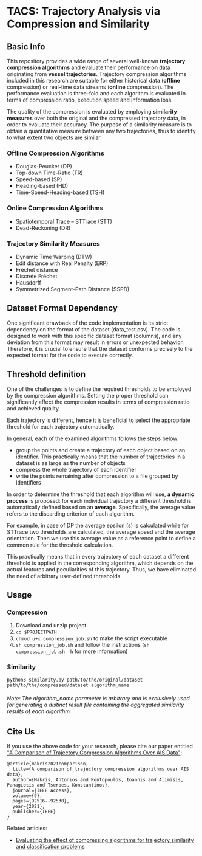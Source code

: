 # TACS: Trajectory Analysis via Compression and Similarity

## Basic Info

This repository provides a wide range of several well-known **trajectory compression algorithms** and evaluate their performance on data originating from **vessel trajectories**. Trajectory compression algorithms included in this research are suitable for either historical data (**offline** compression) or real-time data streams (**online** compression). The performance evaluation is three-fold and each algorithm is evaluated in terms of compression ratio, execution speed and information loss.

Τhe quality of the compression is evaluated by employing **similarity measures** over both the original and the compressed trajectory data, in order to evaluate their accuracy. The purpose of a similarity measure is to obtain a quantitative measure between any two trajectories, thus to identify to what extent two objects are similar.

### Offline Compression Algorithms

 - Douglas-Peucker (DP)
 - Top-down Time-Ratio (TR)
 - Speed-based (SP)
 - Heading-based (HD)
 - Time-Speed-Heading-based (TSH)

### Online Compression Algorithms

 -  Spatiotemporal Trace – STTrace (STT)
 - Dead-Reckoning (DR)

### Trajectory Similarity Measures

 - Dynamic Time Warping (DTW)
 - Edit distance with Real Penalty (ERP)
 - Fréchet distance
 -  Discrete Fréchet
 - Hausdorff
 - Symmetrized Segment-Path Distance (SSPD)

## Dataset Format Dependency

One significant drawback of the code implementation is its strict dependency on the format
of the dataset (data_test.csv). The code is designed to work with this specific dataset format (columns),
and any deviation from this format may result in errors or unexpected behavior. 
Therefore, it is crucial to ensure that the dataset conforms precisely to the expected 
format for the code to execute correctly.

## Threshold definition

One of the challenges is to define the required thresholds to be employed by the compression algorithms. Setting the proper
threshold can significantly affect the compression results in terms of compression ratio and achieved quality.

Each trajectory is different, hence it is beneficial to select the appropriate threshold for each trajectory automatically.

In general, each of the examined algorithms follows the steps below:

- group the points and create a trajectory of each object
based on an identifier. This practically means that the
number of trajectories in a dataset is as large as the
number of objects
- compress the whole trajectory of each identifier
- write the points remaining after compression to a file
grouped by identifiers

In order to determine the threshold that each algorithm will use, **a dynamic process** is proposed: for each
individual trajectory a different threshold is automatically
defined based on an **average**. Specifically, the average value refers to the discarding criterion of each algorithm. 

For example, in case of DP the average epsilon (ε) is calculated
while for STTrace two thresholds are calculated, the average speed and the average orientation. 
Then we use this average value as a reference point to define a common
rule for the threshold calculation. 

This practically means
that in every trajectory of each dataset a different threshold
is applied in the corresponding algorithm, which depends
on the actual features and peculiarities of this trajectory.
Thus, we have eliminated the need of arbitrary user-defined
thresholds.


## Usage  
  
### Compression
 
 1. Download and unzip project  
 2. ```cd $PROJECTPATH```   
 3. ```chmod u+x compression_job.sh``` to make the script executable   
 4. ```sh compression_job.sh```  and follow the instructions (```sh compression_job.sh -h``` for more information)
    
   
### Similarity  
  
```python3 similarity.py path/to/the/original/dataset path/to/the/compressed/dataset algorithm_name```   

###### <em>Note: The algorithm_name parameter is arbitrary and is exclusively used for generating a distinct result file containing the aggregated similarity results of each algorithm.</em>


## Cite Us

If you use the above code for your research, please cite 
our paper entitled ["A Comparison of Trajectory Compression Algorithms Over AIS Data"](https://ieeexplore.ieee.org/document/9466112):

    @article{makris2021comparison,  
      title={A comparison of trajectory compression algorithms over AIS data},  
      author={Makris, Antonios and Kontopoulos, Ioannis and Alimisis, Panagiotis and Tserpes, Konstantinos},  
      journal={IEEE Access},  
      volume={9},  
      pages={92516--92530},  
      year={2021},  
      publisher={IEEE}  
    }

Related articles:

- [Evaluating the effect of compressing algorithms for trajectory similarity and classification problems](https://link.springer.com/article/10.1007/s10707-021-00434-1)
